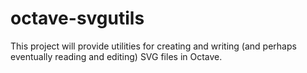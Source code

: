 # octave-svgutils

This project will provide utilities for creating and writing (and perhaps eventually reading and editing) SVG files in Octave.
